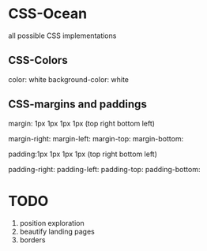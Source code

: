 # CSS-Ocean
all possible CSS implementations

## CSS-Colors

color: white
background-color: white


## CSS-margins and paddings

margin: 1px 1px 1px 1px
(top right bottom left)

margin-right:
margin-left:
margin-top:
margin-bottom:

padding:1px 1px 1px 1px
(top right bottom left)

padding-right:
padding-left:
padding-top:
padding-bottom:



# TODO

1. position exploration
2. beautify landing pages
3. borders
